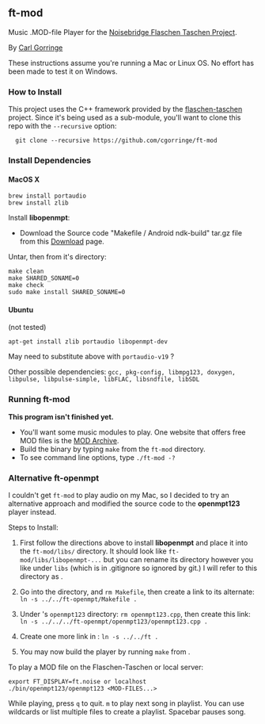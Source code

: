 ## ft-mod
Music .MOD-file Player for the [Noisebridge Flaschen Taschen Project](https://noisebridge.net/wiki/Flaschen_Taschen).

By [Carl Gorringe](http://carl.gorringe.org)

These instructions assume you're running a Mac or Linux OS.  No effort has been made to test it on Windows.


### How to Install

This project uses the C++ framework provided by the [flaschen-taschen](https://github.com/hzeller/flaschen-taschen) project.  Since it's being used as a sub-module, you'll want to clone this repo with the `--recursive` option:

```
  git clone --recursive https://github.com/cgorringe/ft-mod
```

### Install Dependencies
#### MacOS X

```
brew install portaudio
brew install zlib
```

Install **libopenmpt**:

* Download the Source code "Makefile / Android ndk-build" tar.gz file from this [Download]( https://lib.openmpt.org/libopenmpt/download/ ) page.

Untar, then from it's directory:

```
make clean
make SHARED_SONAME=0
make check
sudo make install SHARED_SONAME=0
```

#### Ubuntu

(not tested)

```
apt-get install zlib portaudio libopenmpt-dev
```
May need to substitute above with `portaudio-v19` ?

Other possible dependencies:
`gcc, pkg-config, libmpg123, doxygen, libpulse, libpulse-simple, libFLAC, libsndfile, libSDL`


### Running ft-mod

**This program isn't finished yet.**

* You'll want some music modules to play.  One website that offers free MOD files is the [MOD Archive](http://modarchive.org).
* Build the binary by typing `make` from the `ft-mod` directory.
* To see command line options, type `./ft-mod -?`


### Alternative ft-openmpt

I couldn't get `ft-mod` to play audio on my Mac, so I decided to try an alternative approach and modified the source code to the **openmpt123** player instead.


Steps to Install:

1. First follow the directions above to install **libopenmpt** and place it into the `ft-mod/libs/` directory.  It should look like `ft-mod/libs/libopenmpt-...` but you can rename its directory however you like under `libs` (which is in .gitignore so ignored by git.)  I will refer to this directory as <libopenmpt>.

2. Go into the <libopenmpt> directory, and `rm Makefile`, then create a link to its alternate: `ln -s ../../ft-openmpt/Makefile .`

3. Under <libopenmpt>'s `openmpt123` directory: `rm openmpt123.cpp`, then create this link: `ln -s ../../../ft-openmpt/openmpt123/openmpt123.cpp .`

4. Create one more link in <libopenmpt>: `ln -s ../../ft .`

5. You may now build the player by running `make` from <libopenmpt>.


To play a MOD file on the Flaschen-Taschen or local server:

```
export FT_DISPLAY=ft.noise or localhost
./bin/openmpt123/openmpt123 <MOD-FILES...>
```

While playing, press `q` to quit. `m` to play next song in playlist. You can use wildcards or list multiple files to create a playlist. Spacebar pauses song.


